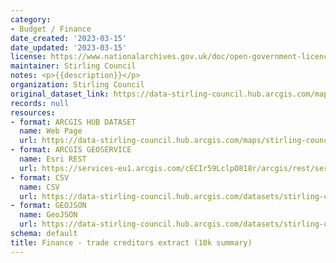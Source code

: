 ```yaml
---
category:
- Budget / Finance
date_created: '2023-03-15'
date_updated: '2023-03-15'
license: https://www.nationalarchives.gov.uk/doc/open-government-licence/version/3/
maintainer: Stirling Council
notes: <p>{{description}}</p>
organization: Stirling Council
original_dataset_link: https://data-stirling-council.hub.arcgis.com/maps/stirling-council::finance-trade-creditors-extract-10k-summary
records: null
resources:
- format: ARCGIS HUB DATASET
  name: Web Page
  url: https://data-stirling-council.hub.arcgis.com/maps/stirling-council::finance-trade-creditors-extract-10k-summary
- format: ARCGIS GEOSERVICE
  name: Esri REST
  url: https://services-eu1.arcgis.com/cECIr59LclpO818r/arcgis/rest/services/finance%20-%20trade%20creditors%20extract%20(10k%20summary)/FeatureServer/0
- format: CSV
  name: CSV
  url: https://data-stirling-council.hub.arcgis.com/datasets/stirling-council::finance-trade-creditors-extract-10k-summary.csv?where=1=1&outSR=%7B%22latestWkid%22%3A3857%2C%22wkid%22%3A102100%7D
- format: GEOJSON
  name: GeoJSON
  url: https://data-stirling-council.hub.arcgis.com/datasets/stirling-council::finance-trade-creditors-extract-10k-summary.geojson?where=1=1&outSR=%7B%22latestWkid%22%3A3857%2C%22wkid%22%3A102100%7D
schema: default
title: Finance - trade creditors extract (10k summary)
---
```

